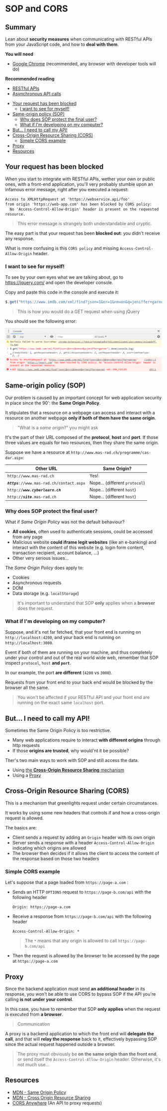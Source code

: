 # SOP and CORS

<!-- slide-front-matter class: center, middle -->

## Summary

Lean about **security measures** when communicating with RESTful APIs from your JavaScript code, and how to **deal with them**.

<!-- slide-include ../../BANNER.md -->

**You will need**

- [Google Chrome][chrome] (recommended, any browser with developer tools will do)

**Recommended reading**

- [RESTful APIs][rest]
- [Asynchronous API calls][api-call]

<!-- START doctoc generated TOC please keep comment here to allow auto update -->
<!-- DON'T EDIT THIS SECTION, INSTEAD RE-RUN doctoc TO UPDATE -->

- [Your request has been blocked](#your-request-has-been-blocked)
  - [I want to see for myself!](#i-want-to-see-for-myself)
- [Same-origin policy (SOP)](#same-origin-policy-sop)
  - [Why does SOP protect the final user?](#why-does-sop-protect-the-final-user)
  - [What if I'm developing on my computer?](#what-if-im-developing-on-my-computer)
- [But... I need to call my API!](#but-i-need-to-call-my-api)
- [Cross-Origin Resource Sharing (CORS)](#cross-origin-resource-sharing-cors)
  - [Simple CORS example](#simple-cors-example)
- [Proxy](#proxy)
- [Resources](#resources)

<!-- END doctoc generated TOC please keep comment here to allow auto update -->

## Your request has been blocked

When you start to integrate with RESTful APIs, wether your own or public ones, with a front-end application, you'll very probably stumble upon an infamous error message, right after you executed a request:

```
Access to XMLHttpRequest at 'https://webservice.api/foo'
from origin 'https://web-app.com' has been blocked by CORS policy:
  No 'Access-Control-Allow-Origin' header is present on the requested resource.
```
> This error message is strangely both understandable and cryptic.

The easy part is that your request has been **blocked out**: you didn't receive any response.

What is more confusing is this `CORS policy` and missing `Access-Control-Allow-Origin` header.

### I want to see for myself!

To see by your own eyes what we are talking about, go to https://jquery.com/ and open the developer console.

Copy and paste this code in the console and execute it:

```js
$.get("https://www.imdb.com/xml/find?json=1&nr=1&nm=on&q=jeniffer+garner").done(console.log)
```
> This is how you would do a GET request when using jQuery

You should see the following error:

<p class="center shadow"><img src="images/cors-error.png" /></p>

## Same-origin policy (SOP)

Our problem is caused by an important concept for web application security in place since the 90': the **Same Origin Policy**.

It stipulates that a resource on a webpage can access and interact with a resource on another webpage **only if both of them have the same origin**.

> "What is a _same origin_?" you might ask

It's the part of their URL composed of the **protocol**, **host** and **port**. If those three values are equals for two resources, then they share the same origin.

Suppose we have a resource at `http://www.mas-rad.ch/programme/cas-dar.aspx`:

| Other URL | Same Origin? |
| --- | --- |
| `http://www.mas-rad.ch` | Yes! |
| _**`https`**_`://www.mas-rad.ch/contact.aspx` | Nope... (different `protocol`) |
| `http://`_**`www.cyberlearn.ch`**_ | Nope... (different `host`) |
| `http://`_**`site`**_`.mas-rad.ch`| Nope... (different `host`) |

### Why does SOP protect the final user?

What if _Same Origin Policy_ was not the default behaviour?

- **All cookies**, often used to authenticate sessions, could be accessed from any page
- Malicious website **could iframe legit websites** (like an e-banking) and interact with the content of this website (e.g. login form content, transaction recipient, account balance, ...)
- Other very serious issues...

The _Same Origin Policy_ does apply to:

- Cookies
- Asynchronous requests
- DOM
- Data storage (e.g. `localStorage`)

> It's important to understand that SOP **only** applies when a **browser** does the request.

### What if I'm developing on my computer?

Suppose, and it's not far fetched, that your front end is running on `http://localhost:4200`, and your back end is running on `http://localhost:3000`.

Event if both of them are running on your machine, and thus completely under your control and out of the real world wide web, remember that SOP inspect `protocol`, `host` **and `port`**.

In our example, the port **are different** (`4200` vs `3000`).

Requests from your front end to your back end would be blocked by the browser all the same.

> You won't be affected if your RESTful API and your front end are running on the exact same `localhost` port.

## But... I need to call my API!

Sometimes the Same Origin Policy is too restrictive.

- Many web applications require to interact **with different origins** through http requests
- If those **origins are trusted**, why would'nt it be possible?

Ther's two main ways to work with SOP and still access the data.

- Using [the **Cross-Origin Resource Sharing** mechanism][cors]
- Using a [Proxy][proxy]

## Cross-Origin Resource Sharing (CORS)

This is a mechanism that greenlights request under certain circumstances.

It works by using some new headers that controls if and how a cross-origin request is allowed.

The basics are:

- Client sends a request by adding an `Origin` header with its own origin
- Server sends a response with a header `Access-Control-Allow-Origin` indicating which origins are allowed
- The browser then decides if it allows the client to access the content of the response based on those two headers

### Simple CORS example

Let's suppose that a page loaded from `https://page-a.com` :

- Sends an HTTP `OPTIONS` request to `https://page-b.com/api` with the following header
  ```
  Origin: https://page-a.com
  ```
- Receive a response from `https://page-b.com/api` with the following header
  ```
  Access-Control-Allow-Origin: *
  ```
  > The `*` means that any origin is allowed to call `https://page-b.com/api`
- Then the request is allowed by the browser to be accessed by the page at `https://page-a.com`

## Proxy

Since the backend application must send **an additional header** in its response, you won't be able to use CORS to bypass SOP if the API you're calling **is not under your control**.

In this case, you have to remember that SOP **only applies** when the request is executed from **a browser**.

> Communication

A proxy is a backend application to which the front end will **delegate the call**, and that will **relay the response** back to it, effectively bypassing SOP since the actual request happened outside a browser.

> The proxy must obviously be **on the same origin than the front end**, or send itself the `Access-Control-Allow-Origin` header. Otherwise, it's not much use...

## Resources

- [MDN - Same Origin Policy][sop]
- [MDN - Cross Origin Resource Sharing][cors]
- [CORS Anywhere][cors-anywhere] (An API to proxy requests)

[api-call]: ../api-call
[chrome]: https://www.google.com/chrome/
[cors]: https://developer.mozilla.org/en-US/docs/Web/HTTP/CORS
[cors-anywhere]: https://cors-anywhere.herokuapp.com/
[proxy]: https://fr.wikipedia.org/wiki/Proxy
[rest]: ../rest
[sop]: https://developer.mozilla.org/fr/docs/Web/Security/Same_origin_policy_for_JavaScript
